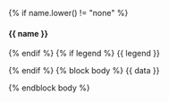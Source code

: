{% if name.lower() != "none" %}
#### {{ name }}
{% endif %}
{% if legend %}
{{ legend }}

{% endif %}
{% block body %}
{{ data }}

{% endblock body %}
